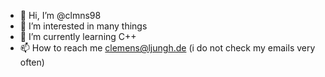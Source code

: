 - 👋 Hi, I’m @clmns98
- 👀 I’m interested in many things
- 🌱 I’m currently learning C++
- 📫 How to reach me clemens@ljungh.de (i do not check my emails very often)

<!---
clmns98/clmns98 is a ✨ special ✨ repository because its `README.md` (this file) appears on your GitHub profile.
You can click the Preview link to take a look at your changes.
--->
